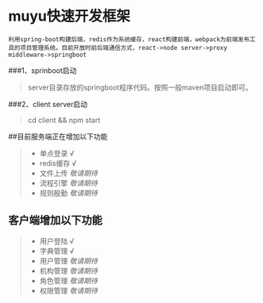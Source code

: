 ﻿#  muyu快速开发框架
    利用spring-boot构建后端，redis作为系统缓存，react构建前端，webpack为前端发布工具的项目管理系统。目前开放时前后端通信方式，react->node server->proxy middleware->springboot
###1、sprinboot启动
>server目录存放的springboot程序代码。按照一般maven项目启动即可。

###2、client server启动
>cd  client && npm start

##目前服务端正在增加以下功能
 > * 单点登录   √
 > * redis缓存  √
 > * 文件上传   *敬请期待*
 > * 流程引擎   *敬请期待*
 > * 规则殷勤   *敬请期待*

 
## 客户端增加以下功能
> * 用户登陆   √
> * 字典管理   √
> * 用户管理   *敬请期待*
> * 机构管理   *敬请期待*
> * 角色管理   *敬请期待*
> * 权限管理   *敬请期待*
